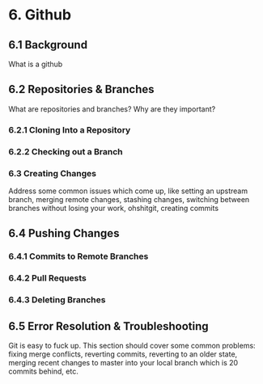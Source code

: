 # 6. Github

## 6.1 Background

What is a github

## 6.2 Repositories & Branches

What are repositories and branches? Why are they important?

### 6.2.1 Cloning Into a Repository

### 6.2.2 Checking out a Branch

### 6.3 Creating Changes

Address some common issues which come up, like setting an upstream branch,
merging remote changes, stashing changes, switching between branches without
losing your work, ohshitgit, creating commits

## 6.4 Pushing Changes

### 6.4.1 Commits to Remote Branches

### 6.4.2 Pull Requests

### 6.4.3 Deleting Branches

## 6.5 Error Resolution & Troubleshooting

Git is easy to fuck up. This section should cover some common problems: fixing
merge conflicts, reverting commits, reverting to an older state, merging recent
changes to master into your local branch which is 20 commits behind, etc.

